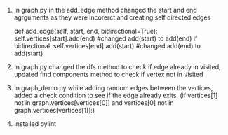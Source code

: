 1. In graph.py in the add_edge method changed the start and end agrguments as they were incorerct and creating self directed edges

	def add_edge(self, start, end, bidirectional=True):
        	self.vertices[start].add(end)       #changed add(start) to add(end) 
        	if bidirectional:
            		self.vertices[end].add(start)    #changed add(end) to add(start)

2. In graph.py changed the dfs method to check if edge already in visited, updated find components method to check if vertex not in visited

3. In graph_demo.py while adding random edges between the vertices, added a check condition to see if the edge already exits.
(if vertices[1] not in graph.vertices[vertices[0]] and vertices[0] not in graph.vertices[vertices[1]]:)

4. Installed pylint
